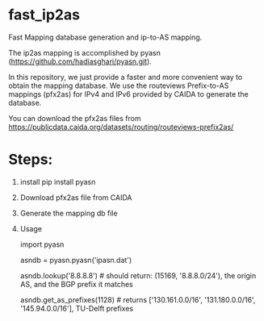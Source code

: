 # fast_ip2as
Fast Mapping database generation and ip-to-AS mapping.

The ip2as mapping is accomplished by pyasn (https://github.com/hadiasghari/pyasn.git).

In this repository, we just provide a faster and more convenient way to obtain the mapping database. We use the routeviews Prefix-to-AS mappings (pfx2as) for IPv4 and IPv6 provided by CAIDA to generate the database. 

You can download the pfx2as files from https://publicdata.caida.org/datasets/routing/routeviews-prefix2as/

# Steps:

1. install 
  pip install pyasn
2. Download pfx2as file from CAIDA
3. Generate the mapping db file
4. Usage

    import pyasn

    asndb = pyasn.pyasn('ipasn.dat')

    asndb.lookup('8.8.8.8')  # should return: (15169, '8.8.8.0/24'), the origin AS, and the BGP prefix it matches

    asndb.get_as_prefixes(1128) # returns ['130.161.0.0/16', '131.180.0.0/16', '145.94.0.0/16'], TU-Delft prefixes
  
